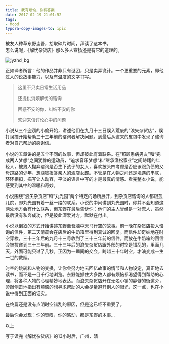 ```yaml
---
title: 我有烦恼，你有答案
date: 2017-02-19 21:01:52
tags: 
- Mood
typora-copy-images-to: ipic
---
```


被友人种草东野圭吾，拾取碎片时间，拜读了这本书。    
怎么说呢，《解忧杂货店》那么多人宣扬还是有它的道理的。

<!--more-->

![jyzhd_bg](https://oaoa-1256157051.cos.ap-guangzhou.myqcloud.com/blog/kk1if.png)

正如译者所言：他的作品并非只有谜团，只是卖弄诡计。一个更重要的元素，即他过人的说故事能力，以及有温度的文字书写。

> 这里不只卖日常生活用品
>
> 还提供消烦解忧的谘询
>
> 困惑不安的你，纠结不安的你
>
> 欢迎来信讨论心中的问题

小说从三个盗窃的小偷开始，讲述他们在九月十三日误入荒废的“浪矢杂货店”，误打误撞开始帮助三十三年前的谘询者解决问题。到最后从盗来的皮包中发现了谘询者对自己帮助的感谢信。

小说的五章讲的是五个不同的故事，但却彼此有着联系。在“照顾患病男友”和“完成两人梦想”之间犹豫的运动员，“追求音乐梦想”和“继承渔松家业”之间踌躇的年轻人，被男人抛弃谘询是否生下孩子的女人，喜欢披头四考虑是否应该跟负债的父母跑路的少年，想赚钱报答亲人的酒店女郎。不管是在人物之间还是境遇的串联，环环相扣，描写让人动容，平淡的语言中写的才是最真的情感。看完整本小说，能感受到其中的温暖和奇妙。

小说围绕“浪矢杂货店”和“丸光园”两个特定的场所展开，到杂货店谘询的人都跟孤儿院，即丸光园有着一丝一缕的联系。小说的中间讲到丸光园时，你并不会知道这两处地方会有什么联系，但东野在最后告诉你：他们的主人曾经是一对恋人，虽然最后没有私奔成功，但是彼此深爱对方，默默在付出。

小说以倒叙的方式开始讲述东野圭吾脑中天马行空的故事。前一晚在杂货店投入谘询的信件，第二天清晨会在店后的牛奶箱里得到真诚的回复。而信件却奇妙地在时空穿梭，三十三年后的九月十三号收到了三十三年前的信件，而放在牛奶箱的回信会被投递到三十三年前。三十三年后的浪矢杂货店跟外部的时空是错乱的，里面几天，外面可能只过了几秒。正因为一瞬间的交会，跨越三十年时空，才演变成一生一世的救赎。

时空的跳转和人物的变换，让你会努力地去回忆故事的情节和人物设定，真正地去读书，而不是一目千行地浏览。东野能抓住大多数人都有烦恼都渴望得到帮助的心理，将各种人物的心理精妙地表达。而浪矢杂货店开在无名小镇的静僻的街道旁，旁敲侧击地指出有烦恼的想寻求帮助的人会尽量避开别人的眼光，这一点，也在小说中得到正面的证实。

在终篇还是没有点明时空错乱的原因，但是这已经不重要了。

最后你会发现：你的赞叹，你的感动，都是东野的本事...



以上

写于读完《解忧杂货店》的13小时后，广州，晴
